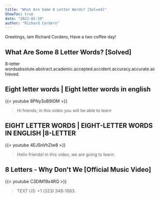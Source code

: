 ```yaml
---
title: "What Are Some 8 Letter Words? [Solved]"
ShowToc: true 
date: "2022-02-19"
author: "Richard Cordero" 
---
```


Greetings, iam Richard Cordero, Have a two coffee day!
## What Are Some 8 Letter Words? [Solved]
8-letter wordsabsolute.abstract.academic.accepted.accident.accuracy.accurate.achieved.

## Eight letter words | Eight letter words in english
{{< youtube 8PNy3oB9IOM >}}
>Hi friends, in this video you will be able to learn 

## EIGHT LETTER WORDS | EIGHT-LETTER WORDS IN ENGLISH |8-LETTER
{{< youtube 4EJSnVhZlw8 >}}
>Hello friends! in this video, we are going to learn: 

## 8 Letters - Why Don't We [Official Music Video]
{{< youtube C3DlM19x4RQ >}}
>TEXT US: +1 (323) 348-1663.

